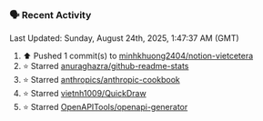 ### 🗣 Recent Activity

<!--RECENT_ACTIVITY:last_update-->
Last Updated: Sunday, August 24th, 2025, 1:47:37 AM (GMT)
<!--RECENT_ACTIVITY:last_update_end-->
<!--RECENT_ACTIVITY:start-->
1. ⬆️ Pushed 1 commit(s) to [minhkhuong2404/notion-vietcetera](https://github.com/minhkhuong2404/notion-vietcetera)<br>
2. ⭐ Starred [anuraghazra/github-readme-stats](https://github.com/anuraghazra/github-readme-stats)<br>
3. ⭐ Starred [anthropics/anthropic-cookbook](https://github.com/anthropics/anthropic-cookbook)<br>
4. ⭐ Starred [vietnh1009/QuickDraw](https://github.com/vietnh1009/QuickDraw)<br>
5. ⭐ Starred [OpenAPITools/openapi-generator](https://github.com/OpenAPITools/openapi-generator)<br>
<!--RECENT_ACTIVITY:end-->
